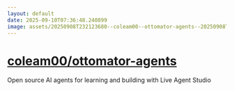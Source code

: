 ```yaml
---
layout: default
date: 2025-09-10T07:36:48.240899
image: assets/20250908T232123680--coleam00--ottomator-agents--20250908T233230744--cropped.png
---
```


# [coleam00/ottomator-agents](https://github.com/coleam00/ottomator-agents)

Open source AI agents for learning and building with Live Agent Studio

